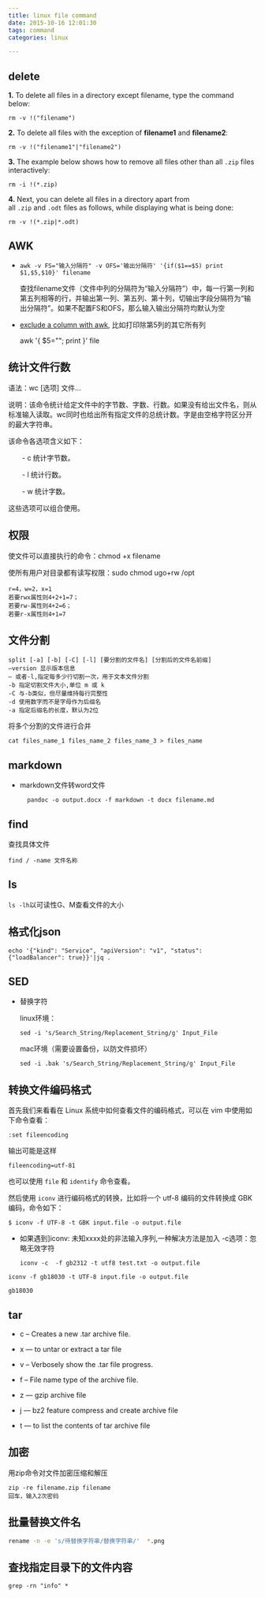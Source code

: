 ```yaml
---
title: linux file command
date: 2015-10-16 12:01:30
tags: command
categories: linux

---
```


## delete

**1.** To delete all files in a directory except filename, type the command below:

```shell
rm -v !("filename")
```

**2.** To delete all files with the exception of **filename1** and **filename2**:

```shell
rm -v !("filename1"|"filename2") 
```

**3.** The example below shows how to remove all files other than all `.zip` files interactively:

```shell
rm -i !(*.zip)
```

**4.** Next, you can delete all files in a directory apart from all `.zip` and `.odt` files as follows, while displaying what is being done:

```shell
rm -v !(*.zip|*.odt)
```

## AWK

- `awk -v FS="输入分隔符" -v OFS='输出分隔符' '{if($1==$5) print $1,$5,$10}' filename`
  
  查找filename文件（文件中列的分隔符为“输入分隔符”）中，每一行第一列和第五列相等的行，并输出第一列、第五列、第十列，切输出字段分隔符为“输出分隔符”。如果不配置FS和OFS，那么输入输出分隔符均默认为空

- [exclude a column with awk](https://www.commandlinefu.com/commands/view/6872/exclude-a-column-with-awk), 比如打印除第5列的其它所有列
  
  awk '{ $5=""; print }' file

## 统计文件行数

语法：wc [选项] 文件…

说明：该命令统计给定文件中的字节数、字数、行数。如果没有给出文件名，则从标准输入读取。wc同时也给出所有指定文件的总统计数。字是由空格字符区分开的最大字符串。

该命令各选项含义如下：

　　- c 统计字节数。

　　- l 统计行数。

　　- w 统计字数。

这些选项可以组合使用。

## 权限

使文件可以直接执行的命令：chmod +x filename

使所有用户对目录都有读写权限：sudo chmod ugo+rw /opt

```
r=4，w=2，x=1
若要rwx属性则4+2+1=7；
若要rw-属性则4+2=6；
若要r-x属性则4+1=7
```

## 文件分割

```shell
split [-a] [-b] [-C] [-l] [要分割的文件名] [分割后的文件名前缀]
–version 显示版本信息
– 或者-l,指定每多少行切割一次，用于文本文件分割
-b 指定切割文件大小,单位 m 或 k
-C 与-b类似，但尽量维持每行完整性
-d 使用数字而不是字母作为后缀名
-a 指定后缀名的长度，默认为2位
```

将多个分割的文件进行合并

```shell
cat files_name_1 files_name_2 files_name_3 > files_name
```

## markdown

- markdown文件转word文件
  
  ```shell
    pandoc -o output.docx -f markdown -t docx filename.md
  ```

## find

查找具体文件    

```
find / -name 文件名称
```

## ls

`ls -lh`以可读性G、M查看文件的大小

## 格式化json

```shell
echo '{"kind": "Service", "apiVersion": "v1", "status": {"loadBalancer": true}}'|jq .
```

## SED

- 替换字符
  
  linux环境：
  
  ```shell
  sed -i 's/Search_String/Replacement_String/g' Input_File
  ```
  
  mac环境（需要设置备份，以防文件损坏）
  
  ```shell
  sed -i .bak 's/Search_String/Replacement_String/g' Input_File
  ```

## 转换文件编码格式

首先我们来看看在 Linux 系统中如何查看文件的编码格式，可以在 vim 中使用如下命令查看：

```shell
:set fileencoding
```

输出可能是这样

```
fileencoding=utf-81
```

也可以使用 `file` 和 `identify` 命令查看。

然后使用 `iconv` 进行编码格式的转换，比如将一个 utf-8 编码的文件转换成 GBK 编码，命令如下：

```shell
$ iconv -f UTF-8 -t GBK input.file -o output.file
```

- 如果遇到]iconv: 未知xxxx处的非法输入序列,一种解决方法是加入 -c选项：忽略无效字符
  
  ```shell
  iconv -c  -f gb2312 -t utf8 test.txt -o output.file
  ```

```
iconv -f gb18030 -t UTF-8 input.file -o output.file

gb18030
```

## tar

- c – Creates a new .tar archive file.

- x — to untar or extract a tar file

- v – Verbosely show the .tar file progress.

- f – File name type of the archive file.

- z — gzip archive file

- j —  bz2 feature compress and create archive file

- t — to list the contents of tar archive file

## 加密

用zip命令对文件加密压缩和解压

```shell
zip -re filename.zip filename 
回车，输入2次密码
```

## 批量替换文件名

```bash
rename -n -e 's/待替换字符串/替换字符串/'  *.png
```

## 查找指定目录下的文件内容

```shell
grep -rn "info" *
```
